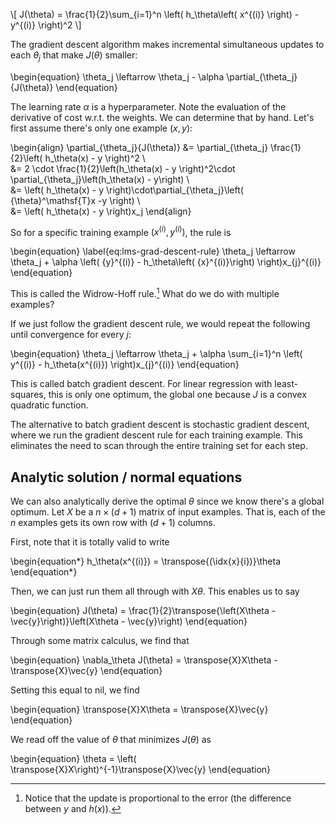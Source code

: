 \\[ J(\theta) = \frac{1}{2}\sum_{i=1}^n \left( h_\theta\left( x^{(i)} \right) - y^{(i)} \right)^2 \\]


The gradient descent algorithm makes incremental simultaneous updates to each $\theta_j$ that make $J(\theta)$ smaller:

\begin{equation}
\theta_j \leftarrow \theta_j - \alpha \partial_{\theta_j}{J(\theta)}
\end{equation}

The learning rate $\alpha$ is a hyperparameter. Note the evaluation of the derivative of cost w.r.t. the weights. We can determine that by hand. Let's first assume there's only one example $(x, y)$:

\begin{align}
\partial_{\theta_j}{J(\theta)} &= \partial_{\theta_j} \frac{1}{2}\left( h_\theta(x) - y \right)^2 \\\
&= 2 \cdot \frac{1}{2}\left(h_\theta(x) - y \right)^2\cdot \partial_{\theta_j}\left(h_\theta(x) - y\right) \\\
&= \left( h_\theta(x) - y \right)\cdot\partial_{\theta_j}\left( {\theta}^\mathsf{T}x -y \right) \\\
&= \left( h_\theta(x) - y \right)x_j
\end{align}

So for a specific training example $(x^{(i)}, y^{(i)})$, the rule is

\begin{equation} \label{eq:lms-grad-descent-rule}
\theta_j \leftarrow \theta_j + \alpha \left( {y}^{(i)} - h_\theta\left( {x}^{(i)}\right) \right)x_{j}^{(i)}
\end{equation}

This is called the Widrow-Hoff rule.[^1] What do we do with multiple examples?

If we just follow the gradient descent rule, we would repeat the following until convergence for every $j$:

\begin{equation}
\theta_j \leftarrow \theta_j + \alpha \sum_{i=1}^n \left( y^{(i)} - h_\theta(x^{(i)}) \right)x_{j}^{(i)}
\end{equation}



This is called batch gradient descent. For linear regression with least-squares, this is only one optimum, the global one because $J$ is a convex quadratic function. 

The alternative to batch gradient descent is stochastic gradient descent, where we run the gradient descent rule for each training example. This eliminates the need to scan through the entire training set for each step.

[^1]: Notice that the update is proportional to the error (the difference between $y$ and $h(x)$).

## Analytic solution / normal equations

We can also analytically derive the optimal $\theta$ since we know there's a global optimum. Let $X$ be a $n \times (d+1)$ matrix of input examples. That is, each of the $n$ examples gets its own row with $(d+1)$ columns. 

First, note that it is totally valid to write

\begin{equation*}
h_\theta(x^{(i)}) = \transpose{(\idx{x}{i})}\theta
\end{equation*}

Then, we can just run them all through with $X\theta$. This enables us to say

\begin{equation}
J(\theta) = \frac{1}{2}\transpose{\left(X\theta - \vec{y}\right)}\left(X\theta - \vec{y}\right)
\end{equation}

Through some matrix calculus, we find that

\begin{equation}
\nabla_\theta J(\theta) = \transpose{X}X\theta - \transpose{X}\vec{y}
\end{equation}

Setting this equal to nil, we find

\begin{equation}
\transpose{X}X\theta  = \transpose{X}\vec{y}
\end{equation}

We read off the value of $\theta$ that minimizes $J(\theta)$ as

\begin{equation}
\theta = \left( \transpose{X}X\right)^{-1}\transpose{X}\vec{y}
\end{equation}
